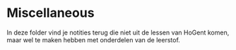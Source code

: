# Miscellaneous

In deze folder vind je notities terug die niet uit de lessen van HoGent komen, maar wel te maken hebben met onderdelen van de leerstof.

